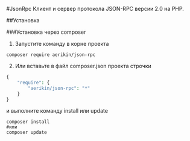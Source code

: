 #JsonRpc
Клиент и сервер протокола JSON-RPC версии 2.0 на PHP.

##Установка

###Установка через composer
1. Запустите команду в корне проекта
```shell
composer require aerikin/json-rpc
```
2. Или вставьте в файл composer.json проекта строчки
```php
{
    "require": {
        "aerikin/json-rpc": "*"
    }
}
```
и выполните команду install или update
```shell
composer install
#или
composer update
```